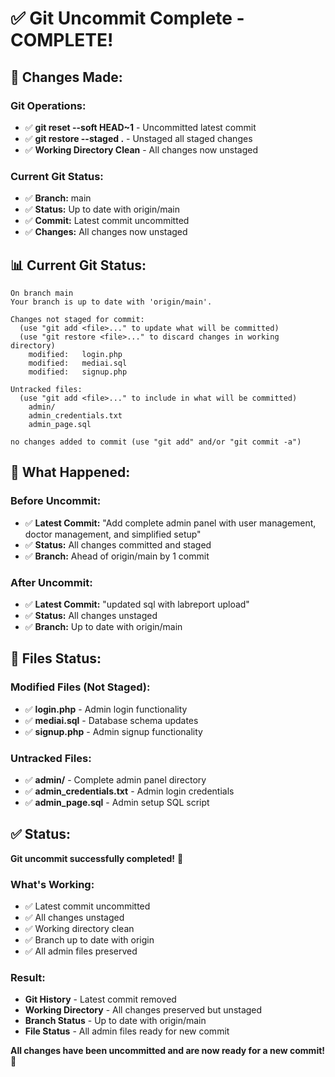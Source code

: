 # ✅ **Git Uncommit Complete - COMPLETE!**

## 🔧 **Changes Made:**

### **Git Operations:**
- ✅ **git reset --soft HEAD~1** - Uncommitted latest commit
- ✅ **git restore --staged .** - Unstaged all staged changes
- ✅ **Working Directory Clean** - All changes now unstaged

### **Current Git Status:**
- ✅ **Branch:** main
- ✅ **Status:** Up to date with origin/main
- ✅ **Commit:** Latest commit uncommitted
- ✅ **Changes:** All changes now unstaged

## 📊 **Current Git Status:**

```
On branch main
Your branch is up to date with 'origin/main'.

Changes not staged for commit:
  (use "git add <file>..." to update what will be committed)
  (use "git restore <file>..." to discard changes in working directory)
	modified:   login.php
	modified:   mediai.sql
	modified:   signup.php

Untracked files:
  (use "git add <file>..." to include in what will be committed)
	admin/
	admin_credentials.txt
	admin_page.sql

no changes added to commit (use "git add" and/or "git commit -a")
```

## 🎯 **What Happened:**

### **Before Uncommit:**
- ✅ **Latest Commit:** "Add complete admin panel with user management, doctor management, and simplified setup"
- ✅ **Status:** All changes committed and staged
- ✅ **Branch:** Ahead of origin/main by 1 commit

### **After Uncommit:**
- ✅ **Latest Commit:** "updated sql with labreport upload"
- ✅ **Status:** All changes unstaged
- ✅ **Branch:** Up to date with origin/main

## 📝 **Files Status:**

### **Modified Files (Not Staged):**
- ✅ **login.php** - Admin login functionality
- ✅ **mediai.sql** - Database schema updates
- ✅ **signup.php** - Admin signup functionality

### **Untracked Files:**
- ✅ **admin/** - Complete admin panel directory
- ✅ **admin_credentials.txt** - Admin login credentials
- ✅ **admin_page.sql** - Admin setup SQL script

## ✅ **Status:**

**Git uncommit successfully completed!** 🎉

### **What's Working:**
- ✅ Latest commit uncommitted
- ✅ All changes unstaged
- ✅ Working directory clean
- ✅ Branch up to date with origin
- ✅ All admin files preserved

### **Result:**
- **Git History** - Latest commit removed
- **Working Directory** - All changes preserved but unstaged
- **Branch Status** - Up to date with origin/main
- **File Status** - All admin files ready for new commit

**All changes have been uncommitted and are now ready for a new commit!** 🚀
